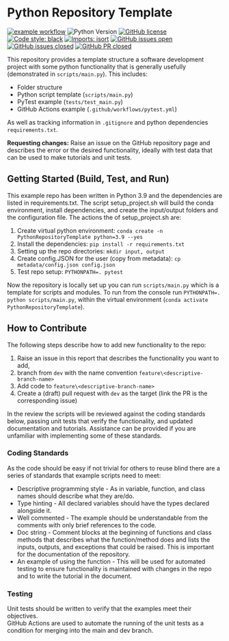 # Python Repository Template

[![example workflow](https://github.com/dgahle/PythonRepositoryTemplate/actions/workflows/pytest.yml/badge.svg?branch=main)](https://github.com/dgahle/PythonRepositoryTemplate/actions/workflows/pytest.yml)
![Python Version](https://img.shields.io/badge/python->=3.9-blue)
[![GitHub license](https://img.shields.io/badge/license-MIT-blue)](https://github.com/dgahle/PythonRepositoryTemplate/blob/main/LICENSE)
[![Code style: black](https://img.shields.io/badge/code%20style-black-000000.svg)](https://github.com/psf/black)
[![Imports: isort](https://img.shields.io/badge/%20imports-isort-%231674b1?style=flat&labelColor=ef8336)](https://pycqa.github.io/isort/)
[![GitHub issues open](https://img.shields.io/github/issues-raw/dgahle/PythonRepositoryTemplate?style=flat)](https://github.com/dgahle/PythonRepositoryTemplate/issues?q=is%3Aissue+is%3Aopen)
[![GitHub issues closed](https://img.shields.io/github/issues-closed-raw/dgahle/PythonRepositoryTemplate?style=flat)](https://github.com/dgahle/PythonRepositoryTemplate/issues?q=is%3Aissue+is%3Aclosed)
[![GitHub PR closed](https://img.shields.io/github/issues-pr-closed/dgahle/PythonRepositoryTemplate)](https://github.com/dgahle/PythonRepositoryTemplate/pulls?q=is%3Apr+is%3Aclosed)

This repository provides a template structure a software development project with some python functionality that is 
generally usefully (demonstrated in `scripts/main.py`).
This includes:
- Folder structure
- Python script template (`scripts/main.py`)
- PyTest example (`tests/test_main.py`)
- GitHub Actions example (`.github/workflows/pytest.yml`)

As well as tracking information in `.gitignore` and python dependencies `requirements.txt`.

__Requesting changes:__ Raise an issue on the GitHub repository page and describes the error or the desired 
functionality, ideally with test data that can be used to make tutorials and unit tests.

## Getting Started (Build, Test, and Run)

This example repo has been written in Python 3.9 and the dependencies are listed in requirements.txt.
The script setup_project.sh will build the conda environment, install dependencies, and create the input/output folders 
and the configuration file.
The actions the of setup_project.sh are:
1. Create virtual python environment:
`conda create -n PythonRepositoryTemplate python=3.9 --yes`
2. Install the dependencies:
`pip install -r requirements.txt`
3. Setting up the repo directories:
`mkdir input, output`
4. Create config.JSON for the user (copy from metadata):
`cp metadata/config.json config.json`
5. Test repo setup:
`PYTHONPATH=. pytest`

Now the repository is locally set up you can run `scripts/main.py` which is a template for scripts and modules.
To run from the console run `PYTHONPATH=. python scripts/main.py`, within the virtual environment 
(`conda activate PythonRepositoryTemplate`).

## How to Contribute

The following steps describe how to add new functionality to the repo:
1. Raise an issue in this report that describes the functionality you want to add, 
2. branch from `dev` with the name convention `feature\<descriptive-branch-name>`
3. Add code to `feature\<descriptive-branch-name>`
4. Create a (draft) pull request with `dev` as the target (link the PR is the corresponding issue)

In the review the scripts will be reviewed against the coding standards below, passing unit tests that verify the 
functionality, and updated documentation and tutorials. 
Assistance can be provided if you are unfamiliar with implementing some of these standards. 

### Coding Standards

As the code should be easy if not trivial for others to reuse blind there are a series of standards that example 
scripts need to meet:
- Descriptive programming style - As in variable, function, and class names should describe what they are/do.
- Type hinting - All declared variables should have the types declared alongside it.
- Well commented - The example should be understandable from the comments with only brief references to the code.
- Doc string - Comment blocks at the beginning of functions and class methods that describes what the function/method 
does and lists the inputs, outputs, and exceptions that could be raised. This is important for the documentation of the 
repository.
- An example of using the function - This will be used for automated testing to ensure functionality is maintained with
changes in the repo and to write the tutorial in the document.

### Testing

Unit tests should be written to verify that the examples meet their objectives.  
GitHub Actions are used to automate the running of the unit tests as a condition for merging into the main and dev 
branch.
